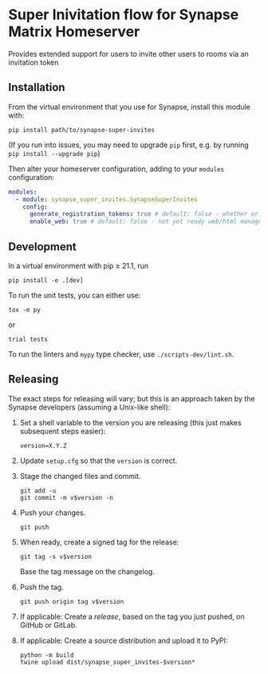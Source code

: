 # Super Inivitation flow for Synapse Matrix Homeserver

Provides extended support for users to invite other users to rooms via an invitation token

## Installation

From the virtual environment that you use for Synapse, install this module with:

```shell
pip install path/to/synapse-super-invites
```

(If you run into issues, you may need to upgrade `pip` first, e.g. by running
`pip install --upgrade pip`)

Then alter your homeserver configuration, adding to your `modules` configuration:

```yaml
modules:
  - module: synapse_super_invites.SynapseSuperInvites
    config:
      generate_registration_tokens: true # default: false - whether or not the invite tokens are also usable as registration tokens
      enable_web: true # default: false - not yet ready web/html management app
```

## Development

In a virtual environment with pip ≥ 21.1, run

```shell
pip install -e .[dev]
```

To run the unit tests, you can either use:

```shell
tox -e py
```

or

```shell
trial tests
```

To run the linters and `mypy` type checker, use `./scripts-dev/lint.sh`.

## Releasing

The exact steps for releasing will vary; but this is an approach taken by the
Synapse developers (assuming a Unix-like shell):

1.  Set a shell variable to the version you are releasing (this just makes
    subsequent steps easier):

    ```shell
    version=X.Y.Z
    ```

2.  Update `setup.cfg` so that the `version` is correct.

3.  Stage the changed files and commit.

    ```shell
    git add -u
    git commit -m v$version -n
    ```

4.  Push your changes.

    ```shell
    git push
    ```

5.  When ready, create a signed tag for the release:

    ```shell
    git tag -s v$version
    ```

    Base the tag message on the changelog.

6.  Push the tag.

    ```shell
    git push origin tag v$version
    ```

7.  If applicable:
    Create a _release_, based on the tag you just pushed, on GitHub or GitLab.

8.  If applicable:
    Create a source distribution and upload it to PyPI:
    ```shell
    python -m build
    twine upload dist/synapse_super_invites-$version*
    ```
